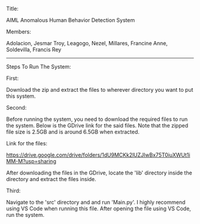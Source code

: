 Title:

AIML Anomalous Human Behavior Detection System

Members:

Adolacion, Jesmar Troy, Leagogo, Nezel, Millares, Francine Anne, Soldevilla, Francis Rey

----------------------------------------------------------

Steps To Run The System:

First:

Download the zip and extract the files to wherever directory you want to put this system.


Second:

Before running the system, you need to download the required files to run the system. Below is the GDrive link for the said files. Note that the zipped file size is 2.5GB and is around 6.5GB when extracted.


Link for the files:

https://drive.google.com/drive/folders/1dU9MCKk2lUZJIwBx75T0iuXWUt1iMM-M?usp=sharing


After downloading the files in the GDrive, locate the 'lib' directory inside the directory and extract the files inside.


Third:

Navigate to the 'src' directory and and run 'Main.py'. I highly recommend using VS Code when running this file. After opening the file using VS Code, run the system.
